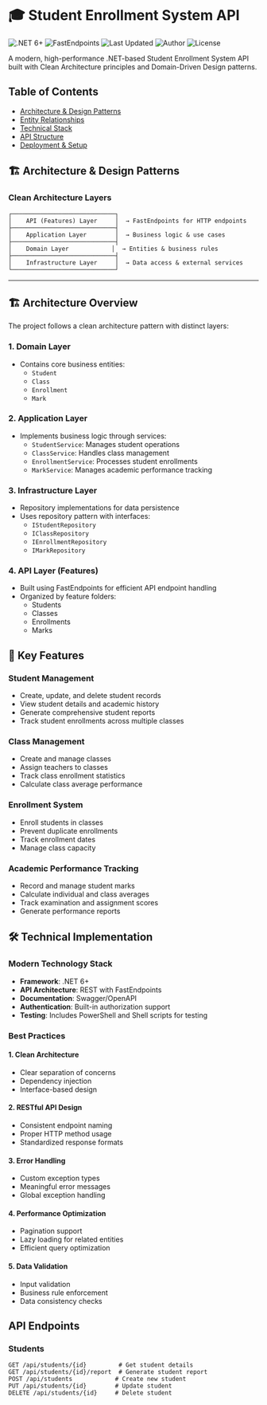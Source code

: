 # 🎓 Student Enrollment System API

![.NET 6+](https://img.shields.io/badge/.NET-6%2B-512BD4)
![FastEndpoints](https://img.shields.io/badge/FastEndpoints-✓-brightgreen)
![Last Updated](https://img.shields.io/badge/Last%20Updated-2025--03--22-blue)
![Author](https://img.shields.io/badge/Author-ahmedabougabal-green)
![License](https://img.shields.io/badge/License-MIT-yellow)

A modern, high-performance .NET-based Student Enrollment System API built with Clean Architecture principles and Domain-Driven Design patterns.

## Table of Contents
- [Architecture & Design Patterns](#-architecture--design-patterns)
- [Entity Relationships](#-entity-relationships)
- [Technical Stack](#-technical-stack)
- [API Structure](#-api-structure)
- [Deployment & Setup](#-deployment--setup)

## 🏗 Architecture & Design Patterns

### Clean Architecture Layers
```plaintext
┌─────────────────────────────┐
│    API (Features) Layer     │  → FastEndpoints for HTTP endpoints
├─────────────────────────────┤
│    Application Layer        │  → Business logic & use cases
├─────────────────────────────┤
│    Domain Layer            │  → Entities & business rules
├─────────────────────────────┤
│    Infrastructure Layer     │  → Data access & external services
└─────────────────────────────┘
```
---

## 🏗 Architecture Overview

The project follows a clean architecture pattern with distinct layers:

### 1. Domain Layer
- Contains core business entities:
  - `Student`
  - `Class`
  - `Enrollment`
  - `Mark`

### 2. Application Layer
- Implements business logic through services:
  - `StudentService`: Manages student operations
  - `ClassService`: Handles class management
  - `EnrollmentService`: Processes student enrollments
  - `MarkService`: Manages academic performance tracking

### 3. Infrastructure Layer
- Repository implementations for data persistence
- Uses repository pattern with interfaces:
  - `IStudentRepository`
  - `IClassRepository`
  - `IEnrollmentRepository`
  - `IMarkRepository`

### 4. API Layer (Features)
- Built using FastEndpoints for efficient API endpoint handling
- Organized by feature folders:
  - Students
  - Classes
  - Enrollments
  - Marks

## 🚀 Key Features

### Student Management
- Create, update, and delete student records
- View student details and academic history
- Generate comprehensive student reports
- Track student enrollments across multiple classes

### Class Management
- Create and manage classes
- Assign teachers to classes
- Track class enrollment statistics
- Calculate class average performance

### Enrollment System
- Enroll students in classes
- Prevent duplicate enrollments
- Track enrollment dates
- Manage class capacity

### Academic Performance Tracking
- Record and manage student marks
- Calculate individual and class averages
- Track examination and assignment scores
- Generate performance reports

## 🛠 Technical Implementation

### Modern Technology Stack
- **Framework**: .NET 6+
- **API Architecture**: REST with FastEndpoints
- **Documentation**: Swagger/OpenAPI
- **Authentication**: Built-in authorization support
- **Testing**: Includes PowerShell and Shell scripts for testing

### Best Practices

#### 1. Clean Architecture
- Clear separation of concerns
- Dependency injection
- Interface-based design

#### 2. RESTful API Design
- Consistent endpoint naming
- Proper HTTP method usage
- Standardized response formats

#### 3. Error Handling
- Custom exception types
- Meaningful error messages
- Global exception handling

#### 4. Performance Optimization
- Pagination support
- Lazy loading for related entities
- Efficient query optimization

#### 5. Data Validation
- Input validation
- Business rule enforcement
- Data consistency checks

## API Endpoints

### Students
```http
GET /api/students/{id}         # Get student details
GET /api/students/{id}/report  # Generate student report
POST /api/students            # Create new student
PUT /api/students/{id}        # Update student
DELETE /api/students/{id}     # Delete student




